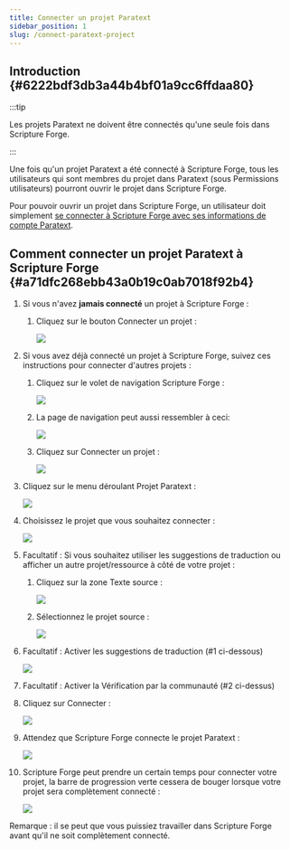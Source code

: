 ```yaml
---
title: Connecter un projet Paratext
sidebar_position: 1
slug: /connect-paratext-project
---
```




## Introduction {#6222bdf3db3a44b4bf01a9cc6ffdaa80}


:::tip

Les projets Paratext ne doivent être connectés qu'une seule fois dans Scripture Forge.

:::




Une fois qu'un projet Paratext a été connecté à Scripture Forge, tous les utilisateurs qui sont membres du projet dans Paratext (sous Permissions utilisateurs) pourront ouvrir le projet dans Scripture Forge.


Pour pouvoir ouvrir un projet dans Scripture Forge, un utilisateur doit simplement [se connecter à Scripture Forge avec ses informations de compte Paratext](/log-in).


## Comment connecter un projet Paratext à Scripture Forge {#a71dfc268ebb43a0b19c0ab7018f92b4}

1. Si vous n'avez **jamais connecté** un projet à Scripture Forge :
    1. Cliquez sur le bouton Connecter un projet :

        ![](./1018206524.png)

1. Si vous avez déjà connecté un projet à Scripture Forge, suivez ces instructions pour connecter d'autres projets :
    1. Cliquez sur le volet de navigation Scripture Forge :

        ![](./2047383099.png)

    2. La page de navigation peut aussi ressembler à ceci:

        ![](./1907136141.png)

    3. Cliquez sur Connecter un projet :

        ![](./1835033831.png)

1. Cliquez sur le menu déroulant Projet Paratext :

    ![](./1713384110.png)

1. Choisissez le projet que vous souhaitez connecter :

    ![](./1850533714.png)

1. Facultatif : Si vous souhaitez utiliser les suggestions de traduction ou afficher un autre projet/ressource à côté de votre projet :
    1. Cliquez sur la zone Texte source :

        ![](./2025046252.png)

    2. Sélectionnez le projet source :

        ![](./635850712.png)

1. Facultatif : Activer les suggestions de traduction (#1 ci-dessous)

    ![](./1721673901.png)

1. Facultatif : Activer la Vérification par la communauté (#2 ci-dessus)
1. Cliquez sur Connecter :

    ![](./248008106.png)

1. Attendez que Scripture Forge connecte le projet Paratext :

    ![](./1438398026.png)

1. Scripture Forge peut prendre un certain temps pour connecter votre projet, la barre de progression verte cessera de bouger lorsque votre projet sera complètement connecté :

    ![](./881669327.png)


Remarque : il se peut que vous puissiez travailler dans Scripture Forge avant qu'il ne soit complètement connecté.

